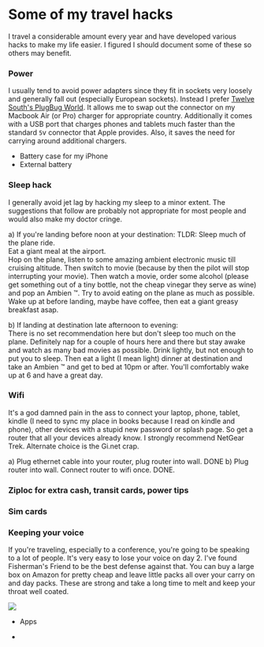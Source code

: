 
# Some of my travel hacks

I travel a considerable amount every year and have developed various hacks to make my life easier. I figured I should document some of these so others may benefit.

### __Power__  
I usually tend to avoid power adapters since they fit in sockets very loosely and generally fall out (especially European sockets). Instead I prefer [Twelve South's PlugBug World](https://www.twelvesouth.com/product/plugbug-world). It allows me to swap out the connector on my Macbook Air (or Pro) charger for appropriate country. Additionally it comes with a USB port that charges phones and tablets much faster than the standard `5`v connector that Apple provides. Also, it saves the need for carrying around additional chargers.
* Battery case for my iPhone
* External battery

### __Sleep hack__  
I generally avoid jet lag by hacking my sleep to a minor extent. The suggestions that follow are probably not appropriate for most people and would also make my doctor cringe. 

a) If you're landing before noon at your destination:
TLDR: Sleep much of the plane ride.  
Eat a giant meal at the airport.  
Hop on the plane, listen to some amazing ambient electronic music till cruising altitude. Then switch to movie (because by then the pilot will stop interrupting your movie). 
Then watch a movie, order some alcohol (please get something out of a tiny bottle, not the cheap vinegar they serve as wine) and pop an Ambien ™. 
Try to avoid eating on the plane as much as possible. 
Wake up at before landing, maybe have coffee, then eat a giant greasy breakfast asap. 

b) If landing at destination late afternoon to evening:  
There is no set recommendation here but don't sleep too much on the plane. 
Definitely nap for a couple of hours here and there but stay awake and watch as many bad movies as possible. Drink lightly, but not enough to put you to sleep.
Then eat a light (I mean light) dinner at destination and take an Ambien ™ and get to bed at 10pm or after. You'll comfortably wake up at 6 and have a great day.



### __Wifi__  

It's a god damned pain in the ass to connect your laptop, phone, tablet, kindle (I need to sync my place in books because I read on kindle and phone), other devices with a stupid new password or splash page. So get a router that all your devices already know. I strongly recommend NetGear Trek. Alternate choice is the Gi.net crap.

a) Plug ethernet cable into your router, plug router into wall. DONE
b) Plug router into wall. Connect router to wifi once. DONE.


### Ziploc for extra cash, transit cards, power tips


### Sim cards


### __Keeping your voice__  

If you're traveling, especially to a conference, you're going to be speaking to a lot of people. It's very easy to lose your voice on day 2. I've found Fisherman's Friend to be the best defense against that. You can buy a large box on Amazon for pretty cheap and leave little packs all over your carry on and day packs. These are strong and take a long time to melt and keep your throat well coated.

![](https://farm1.staticflickr.com/586/21780360192_c8eae9754a_k.jpg)

* Apps

* 
